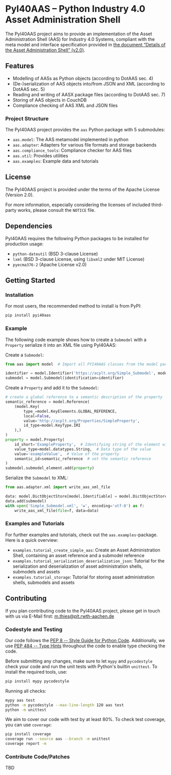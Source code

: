 
# PyI40AAS – Python Industry 4.0 Asset Administration Shell

The PyI40AAS project aims to provide an implementation of the Asset Administration Shell (AAS) for Industry 4.0 Systems, compliant
with the meta model and interface specification provided in
[the document “Details of the Asset Administration Shell” (v2.0)](https://www.plattform-i40.de/PI40/Redaktion/DE/Downloads/Publikation/Details-of-the-Asset-Administration-Shell-Part1.html).


## Features

* Modelling of AASs as Python objects (according to DotAAS sec. 4)
* (De-)serialization of AAS objects into/from JSON and XML (according to DotAAS sec. 5) 
* Reading and writing of AASX package files (according to DotAAS sec. 7)
* Storing of AAS objects in CouchDB
* Compliance checking of AAS XML and JSON files


### Project Structure

The PyI40AAS project provides the `aas` Python package with 5 submodules:

* `aas.model`: The AAS metamodel implemented in python
* `aas.adapter`: Adapters for various file formats and storage backends
* `aas.compliance_tools`: Compliance checker for AAS files
* `aas.util`: Provides utilities
* `aas.examples`: Example data and tutorials


## License

The PyI40AAS project is provided under the terms of the Apache License (Version 2.0).

For more information, especially considering the licenses of included third-party works, please consult the `NOTICE`
file.


## Dependencies

PyI40AAS requires the following Python packages to be installed for production usage:
* `python-dateutil` (BSD 3-clause License)
* `lxml` (BSD 3-clause License, using `libxml2` under MIT License)
* `pyecma376-2` (Apache License v2.0)


## Getting Started

### Installation

For most users, the recommended method to install is from PyPI:

```python
pip install pyi40aas
```


### Example

The following code example shows how to create a `Submodel` with a `Property` serialize it into an XML file using PyI40AAS:

Create a `Submodel`:
```python
from aas import model  # Import all PYI40AAS classes from the model package

identifier = model.Identifier('https://acplt.org/Simple_Submodel', model.IdentifierType.IRI)
submodel = model.Submodel(identification=identifier)
```

Create a `Property` and add it to the `Submodel`:
```python
# create a global reference to a semantic description of the property
semantic_reference = model.Reference(
    (model.Key(
        type_=model.KeyElements.GLOBAL_REFERENCE,
        local=False,
        value='http://acplt.org/Properties/SimpleProperty',
        id_type=model.KeyType.IRI
    ),)
)
property = model.Property(
    id_short='ExampleProperty',  # Identifying string of the element within the submodel namespace
    value_type=model.datatypes.String,  # Data type of the value
    value='exampleValue',  # Value of the property
    semantic_id=semantic_reference  # set the semantic reference
)
submodel.submodel_element.add(property)
```

Serialize the `Submodel` to XML:
```python
from aas.adapter.xml import write_aas_xml_file

data: model.DictObjectStore[model.Identifiable] = model.DictObjectStore()
data.add(submodel)
with open('Simple_Submodel.xml', 'w', encoding='utf-8') as f:
    write_aas_xml_file(file=f, data=data)
```


### Examples and Tutorials

For further examples and tutorials, check out the `aas.examples`-package. Here is a quick overview:

* `examples.tutorial_create_simple_aas`: Create an Asset Administration Shell, containing an asset reference and a 
submodel reference
* `examples.tutorial_serialization_deserialization_json`: Tutorial for the serialization and deserialization of asset 
administration shells, submodels and assets
* `examples.tutorial_storage`: Tutorial for storing asset administration shells, submodels and assets


## Contributing

If you plan contributing code to the PyI40AAS project, please get in touch with us via E-Mail first: m.thies@plt.rwth-aachen.de


### Codestyle and Testing

Our code follows the [PEP 8 -- Style Guide for Python Code](https://www.python.org/dev/peps/pep-0008/).
Additionally, we use [PEP 484 -- Type Hints](https://www.python.org/dev/peps/pep-0484/) throughout the code to enable type checking the code.

Before submitting any changes, make sure to let `mypy` and `pycodestyle` check your code and run the unit tests with
Python's builtin `unittest`. To install the required tools, use:
```bash
pip install mypy pycodestyle
```

Running all checks:
```bash
mypy aas test
python -m pycodestyle --max-line-length 120 aas test
python -m unittest
```

We aim to cover our code with test by at least 80%. To check test coverage, you can use `coverage`:

```bash
pip install coverage
coverage run --source aas --branch -m unittest
coverage report -m
```


### Contribute Code/Patches

TBD
